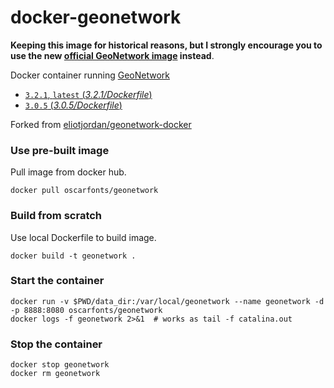 # docker-geonetwork

**Keeping this image for historical reasons, but I strongly encourage you to use the new [official GeoNetwork image](https://hub.docker.com/_/geonetwork/) instead**.

Docker container running [GeoNetwork](http://geonetwork-opensource.org/)

* [`3.2.1`, `latest` (*3.2.1/Dockerfile*)](https://github.com/oscarfonts/docker-geonetwork/tree/master/3.2.1/Dockerfile)
* [`3.0.5` (*3.0.5/Dockerfile*)](https://github.com/oscarfonts/docker-geonetwork/tree/master/3.0.5/Dockerfile)

Forked from [eliotjordan/geonetwork-docker](https://hub.docker.com/r/eliotjordan/geonetwork-docker/)

### Use  pre-built image

Pull image from docker hub.

    docker pull oscarfonts/geonetwork

### Build from scratch

Use local Dockerfile to build image.

    docker build -t geonetwork .

### Start the container

    docker run -v $PWD/data_dir:/var/local/geonetwork --name geonetwork -d -p 8888:8080 oscarfonts/geonetwork
    docker logs -f geonetwork 2>&1  # works as tail -f catalina.out

### Stop the container

    docker stop geonetwork
    docker rm geonetwork
